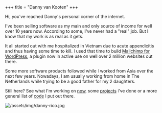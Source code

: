 +++
title = "Danny van Kooten"
+++

Hi, you've reached Danny's personal corner of the internet.

I've been selling software as my main and only source of income for well over 10 years now. According to some, I've never had a "real" job. But I know that my work is as real as it gets.

It all started out with me hospitalized in Vietnam due to acute appendicitis and thus having some time to kill. I used that time to build <a href="https://www.mc4wp.com/">Mailchimp for WordPress</a>, a plugin now in active use on well over 2 million websites out there.

Some more software products followed while I worked from Asia over the next few years. Nowadays, I am usually working from home in The Netherlands while trying to be a good father for my 2 daughters.

Still here? See what I'm working on [now](@/now.md), some [projects](@/projects.md) I've done or a more general list of [code](@/code.md) I put out there.

![/assets/img/danny-rico.jpg](/img/danny-rico.jpg)